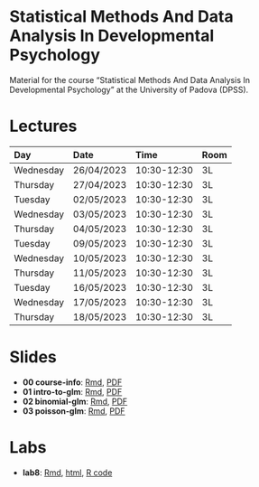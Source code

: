 
<!-- README.md is generated from README.Rmd. Please edit that file -->

# Statistical Methods And Data Analysis In Developmental Psychology

<!-- badges: start -->
<!-- badges: end -->

Material for the course “Statistical Methods And Data Analysis In
Developmental Psychology” at the University of Padova (DPSS).

# Lectures

<table>
<thead>
<tr>
<th style="text-align:left;">
Day
</th>
<th style="text-align:left;">
Date
</th>
<th style="text-align:left;">
Time
</th>
<th style="text-align:left;">
Room
</th>
</tr>
</thead>
<tbody>
<tr>
<td style="text-align:left;">
Wednesday
</td>
<td style="text-align:left;">
26/04/2023
</td>
<td style="text-align:left;">
10:30-12:30
</td>
<td style="text-align:left;">
3L
</td>
</tr>
<tr>
<td style="text-align:left;">
Thursday
</td>
<td style="text-align:left;">
27/04/2023
</td>
<td style="text-align:left;">
10:30-12:30
</td>
<td style="text-align:left;">
3L
</td>
</tr>
<tr>
<td style="text-align:left;">
Tuesday
</td>
<td style="text-align:left;">
02/05/2023
</td>
<td style="text-align:left;">
10:30-12:30
</td>
<td style="text-align:left;">
3L
</td>
</tr>
<tr>
<td style="text-align:left;">
Wednesday
</td>
<td style="text-align:left;">
03/05/2023
</td>
<td style="text-align:left;">
10:30-12:30
</td>
<td style="text-align:left;">
3L
</td>
</tr>
<tr>
<td style="text-align:left;">
Thursday
</td>
<td style="text-align:left;">
04/05/2023
</td>
<td style="text-align:left;">
10:30-12:30
</td>
<td style="text-align:left;">
3L
</td>
</tr>
<tr>
<td style="text-align:left;">
Tuesday
</td>
<td style="text-align:left;">
09/05/2023
</td>
<td style="text-align:left;">
10:30-12:30
</td>
<td style="text-align:left;">
3L
</td>
</tr>
<tr>
<td style="text-align:left;">
Wednesday
</td>
<td style="text-align:left;">
10/05/2023
</td>
<td style="text-align:left;">
10:30-12:30
</td>
<td style="text-align:left;">
3L
</td>
</tr>
<tr>
<td style="text-align:left;">
Thursday
</td>
<td style="text-align:left;">
11/05/2023
</td>
<td style="text-align:left;">
10:30-12:30
</td>
<td style="text-align:left;">
3L
</td>
</tr>
<tr>
<td style="text-align:left;">
Tuesday
</td>
<td style="text-align:left;">
16/05/2023
</td>
<td style="text-align:left;">
10:30-12:30
</td>
<td style="text-align:left;">
3L
</td>
</tr>
<tr>
<td style="text-align:left;">
Wednesday
</td>
<td style="text-align:left;">
17/05/2023
</td>
<td style="text-align:left;">
10:30-12:30
</td>
<td style="text-align:left;">
3L
</td>
</tr>
<tr>
<td style="text-align:left;">
Thursday
</td>
<td style="text-align:left;">
18/05/2023
</td>
<td style="text-align:left;">
10:30-12:30
</td>
<td style="text-align:left;">
3L
</td>
</tr>
</tbody>
</table>

# Slides

- **00 course-info**: [Rmd](slides//00_course-info/00_course-info.Rmd),
  [PDF](slides//00_course-info/00_course-info.pdf)
- **01 intro-to-glm**:
  [Rmd](slides//01_intro-to-glm/01_intro-to-glm.Rmd),
  [PDF](slides//01_intro-to-glm/01_intro-to-glm.pdf)
- **02 binomial-glm**:
  [Rmd](slides//02_binomial-glm/02_binomial-glm.Rmd),
  [PDF](slides//02_binomial-glm/02_binomial-glm.pdf)
- **03 poisson-glm**: [Rmd](slides//03_poisson-glm/03_poisson-glm.Rmd),
  [PDF](slides//03_poisson-glm/03_poisson-glm.pdf)

# Labs

- **lab8**: [Rmd](labs//lab8.Rmd), [html](labs//lab8.html), [R
  code](labs//lab8.R)

